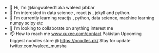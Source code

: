 - 👋 Hi, I’m @kingwaleed1 aka waleed jabbar
- 👀 I’m interested in  data science , react js , jekyll and python.
- 🌱 I’m currently learning  reactjs , python, data science, machine learning  numpy scipy etc
- 💞️ I’m looking to collaborate on anything interest me 
- 📫 How to reach me www.xuxee.com/contact
  Pakistan Upcoming biggest noodles store @ https://noodles.pk/ Stay for update
  twitter.com/waleed_munsha

<!---

